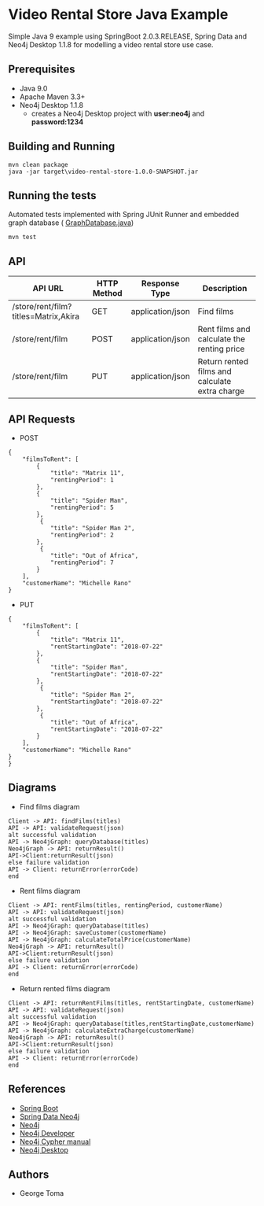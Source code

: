 # Video Rental Store Java Example

Simple Java 9 example using SpringBoot 2.0.3.RELEASE, Spring Data and Neo4j Desktop 1.1.8
for modelling a video rental store use case.

## Prerequisites

* Java 9.0 
* Apache Maven 3.3+
* Neo4j Desktop 1.1.8
    * creates a Neo4j Desktop project with **user:neo4j** and **password:1234** 

## Building and Running

```
mvn clean package
java -jar target\video-rental-store-1.0.0-SNAPSHOT.jar
```
## Running the tests
Automated tests implemented with Spring JUnit Runner and embedded graph database (
[GraphDatabase.java](./src\test\java\com\video\rental\store\graph\GraphDatabase.java))
```
mvn test
```

## API
API URL                               | HTTP Method  | Response Type   | Description                                    |
--------------------------------------| -------------|-----------------|------------------------------------------------
/store/rent/film?titles=Matrix,Akira  | GET          | application/json| Find films                                     |
/store/rent/film                      | POST         | application/json| Rent films and calculate the renting price     |
/store/rent/film                      | PUT          | application/json| Return rented films and calculate extra charge |

## API Requests

* POST
```
{
    "filmsToRent": [
        {
            "title": "Matrix 11",
            "rentingPeriod": 1
        },
        {
            "title": "Spider Man",
            "rentingPeriod": 5
        },
         {
            "title": "Spider Man 2",
            "rentingPeriod": 2
        },
         {
            "title": "Out of Africa",
            "rentingPeriod": 7
        }
    ],
    "customerName": "Michelle Rano"
}
```

* PUT
```
{
    "filmsToRent": [
        {
            "title": "Matrix 11",
            "rentStartingDate": "2018-07-22"
        },
        {
            "title": "Spider Man",
            "rentStartingDate": "2018-07-22"
        },
         {
            "title": "Spider Man 2",
            "rentStartingDate": "2018-07-22"
        },
         {
            "title": "Out of Africa",
            "rentStartingDate": "2018-07-22"
        }
    ],
    "customerName": "Michelle Rano"
}
}
```
## Diagrams
- Find films diagram
```puml 
Client -> API: findFilms(titles)
API -> API: validateRequest(json)
alt successful validation
API -> Neo4jGraph: queryDatabase(titles)
Neo4jGraph -> API: returnResult()
API->Client:returnResult(json)
else failure validation
API -> Client: returnError(errorCode)
end
```
- Rent films diagram
```puml 
Client -> API: rentFilms(titles, rentingPeriod, customerName)
API -> API: validateRequest(json)
alt successful validation
API -> Neo4jGraph: queryDatabase(titles)
API -> Neo4jGraph: saveCustomer(customerName)
API -> Neo4jGraph: calculateTotalPrice(customerName)
Neo4jGraph -> API: returnResult()
API->Client:returnResult(json)
else failure validation
API -> Client: returnError(errorCode)
end
```

- Return rented films diagram
```puml 
Client -> API: returnRentFilms(titles, rentStartingDate, customerName)
API -> API: validateRequest(json)
alt successful validation
API -> Neo4jGraph: queryDatabase(titles,rentStartingDate,customerName)
API -> Neo4jGraph: calculateExtraCharge(customerName)
Neo4jGraph -> API: returnResult()
API->Client:returnResult(json)
else failure validation
API -> Client: returnError(errorCode)
end
```

## References
* [Spring Boot](https://spring.io/projects/spring-boot)
* [Spring Data Neo4j](https://projects.spring.io/spring-data-neo4j/)
* [Neo4j](https://neo4j.com/)
* [Neo4j Developer](https://neo4j.com/developer/)
* [Neo4j Cypher manual](https://neo4j.com/docs/developer-manual/current/cypher)
* [Neo4j Desktop](https://neo4j.com/developer/guide-neo4j-desktop/)

## Authors
* George Toma

